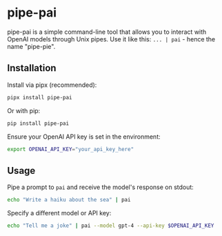 # pipe-pai
pipe-pai is a simple command-line tool that allows you to interact with OpenAI models through Unix pipes.
Use it like this: `... | pai` - hence the name "pipe-pie".

## Installation

Install via pipx (recommended):

```bash
pipx install pipe-pai
```

Or with pip:

```bash
pip install pipe-pai
```

Ensure your OpenAI API key is set in the environment:

```bash
export OPENAI_API_KEY="your_api_key_here"
```

## Usage

Pipe a prompt to `pai` and receive the model's response on stdout:

```bash
echo "Write a haiku about the sea" | pai
```

Specify a different model or API key:

```bash
echo "Tell me a joke" | pai --model gpt-4 --api-key $OPENAI_API_KEY
```
